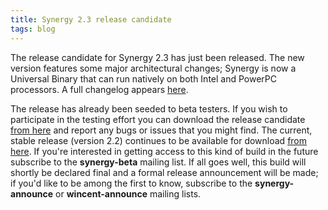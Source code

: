 ```yaml
---
title: Synergy 2.3 release candidate
tags: blog
---
```


The release candidate for Synergy 2.3 has just been released. The new version features some major architectural changes; Synergy is now a Universal Binary that can run natively on both Intel and PowerPC processors. A full changelog appears [here](http://www.wincent.com/a/products/synergy-classic/history/).

The release has already been seeded to beta testers. If you wish to participate in the testing effort you can download the release candidate [from here](http://www.wincent.com/download.php?item=Synergy2.3.dmg) and report any bugs or issues that you might find. The current, stable release (version 2.2) continues to be available for download [from here](http://www.wincent.com/download.php?item=Synergy.dmg). If you're interested in getting access to this kind of build in the future subscribe to the **synergy-beta** mailing list. If all goes well, this build will shortly be declared final and a formal release announcement will be made; if you'd like to be among the first to know, subscribe to the **synergy-announce** or **wincent-announce** mailing lists.
